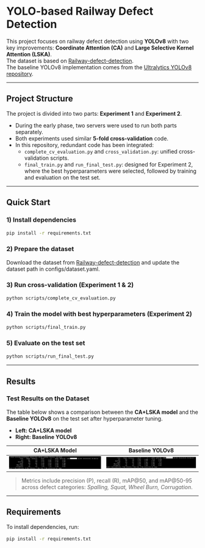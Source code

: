 # YOLO-based Railway Defect Detection

This project focuses on railway defect detection using **YOLOv8** with two key improvements: **Coordinate Attention (CA)** and **Large Selective Kernel Attention (LSKA)**.  
The dataset is based on [Railway-defect-detection](https://github.com/hy199248/Railway-defect-detection).  
The baseline YOLOv8 implementation comes from the [Ultralytics YOLOv8 repository](https://github.com/ultralytics/ultralytics).

---

## Project Structure

The project is divided into two parts: **Experiment 1** and **Experiment 2**.  

- During the early phase, two servers were used to run both parts separately.  
- Both experiments used similar **5-fold cross-validation** code.  
- In this repository, redundant code has been integrated:
  - `complete_cv_evaluation.py` and `cross_validation.py`: unified cross-validation scripts.  
  - `final_train.py` and `run_final_test.py`: designed for Experiment 2, where the best hyperparameters were selected, followed by training and evaluation on the test set.

---
## Quick Start

### 1) Install dependencies

```bash
pip install -r requirements.txt
```

### 2) Prepare the dataset
Download the dataset from [Railway-defect-detection](https://github.com/hy199248/Railway-defect-detection)
and update the dataset path in configs/dataset.yaml.

### 3) Run cross-validation (Experiment 1 & 2)
```bash
python scripts/complete_cv_evaluation.py
```
### 4) Train the model with best hyperparameters (Experiment 2)
```bash
python scripts/final_train.py
```
### 5) Evaluate on the test set
```bash
python scripts/run_final_test.py
```
---
## Results

### Test Results on the Dataset
The table below shows a comparison between the **CA+LSKA model** and the **Baseline YOLOv8** on the test set after hyperparameter tuning.

- **Left: CA+LSKA model**
- **Right: Baseline YOLOv8**

| CA+LSKA Model | Baseline YOLOv8 |
|---------------|-----------------|
| ![CA+LSKA results](./results/CA_LSKA_test.png) | ![Baseline results](./results/Baseline_test.png) |

> Metrics include precision (P), recall (R), mAP@50, and mAP@50-95 across defect categories: *Spalling, Squat, Wheel Burn, Corrugation*.

---

## Requirements

To install dependencies, run:

```bash
pip install -r requirements.txt
